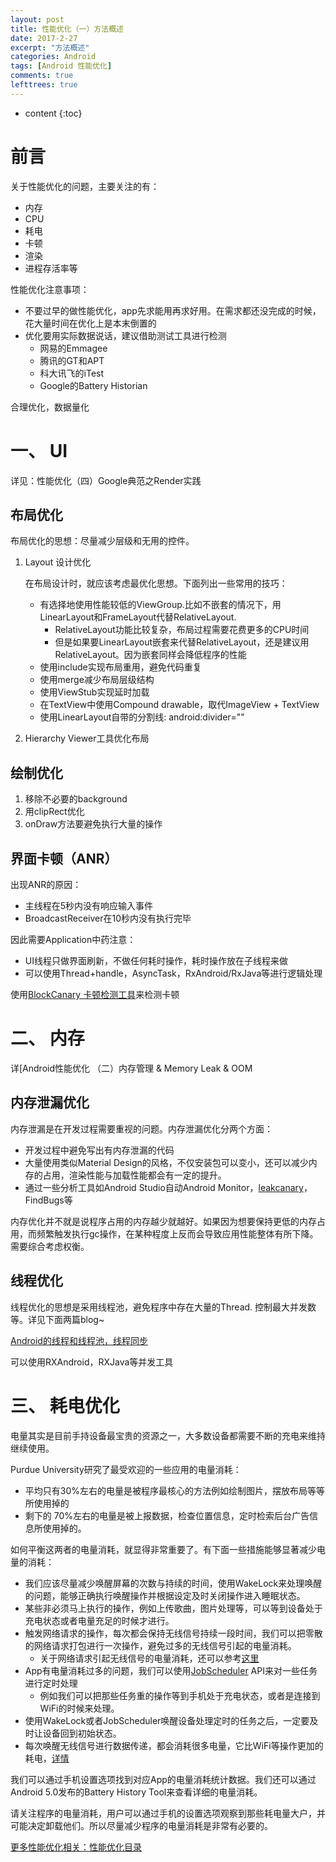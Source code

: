 ```yaml
---
layout: post
title: 性能优化（一）方法概述
date: 2017-2-27
excerpt: "方法概述"
categories: Android
tags: [Android 性能优化]
comments: true
lefttrees: true
---
```


* content
{:toc}



# 前言

关于性能优化的问题，主要关注的有：

- 内存
- CPU
- 耗电
- 卡顿
- 渲染
- 进程存活率等

性能优化注意事项：

- 不要过早的做性能优化，app先求能用再求好用。在需求都还没完成的时候，花大量时间在优化上是本末倒置的
- 优化要用实际数据说话，建议借助测试工具进行检测
    - 网易的Emmagee
    - 腾讯的GT和APT
    - 科大讯飞的iTest
    - Google的Battery Historian

合理优化，数据量化

# 一、 UI

详见：性能优化（四）Google典范之Render实践

## 布局优化

布局优化的思想：尽量减少层级和无用的控件。 

1. Layout 设计优化

    在布局设计时，就应该考虑最优化思想。下面列出一些常用的技巧：

    - 有选择地使用性能较低的ViewGroup.比如不嵌套的情况下，用LinearLayout和FrameLayout代替RelativeLayout.
        - RelativeLayout功能比较复杂，布局过程需要花费更多的CPU时间
        - 但是如果要LinearLayout嵌套来代替RelativeLayout，还是建议用RelativeLayout。因为嵌套同样会降低程序的性能  
    - 使用include实现布局重用，避免代码重复
    - 使用merge减少布局层级结构
    - 使用ViewStub实现延时加载
    - 在TextView中使用Compound drawable，取代ImageView + TextView
    - 使用LinearLayout自带的分割线: android:divider=""

2. Hierarchy Viewer工具优化布局

## 绘制优化

1. 移除不必要的background
2. 用clipRect优化
3. onDraw方法要避免执行大量的操作

## 界面卡顿（ANR）

出现ANR的原因： 

- 主线程在5秒内没有响应输入事件 
- BroadcastReceiver在10秒内没有执行完毕

因此需要Application中药注意：

- UI线程只做界面刷新，不做任何耗时操作，耗时操作放在子线程来做 
- 可以使用Thread+handle，AsyncTask，RxAndroid/RxJava等进行逻辑处理

使用[BlockCanary 卡顿检测工具](https://github.com/markzhai/AndroidPerformanceMonitor)来检测卡顿

# 二、 内存

详[Android性能优化 （二）内存管理 & Memory Leak & OOM

## 内存泄漏优化

内存泄漏是在开发过程需要重视的问题。内存泄漏优化分两个方面：

- 开发过程中避免写出有内存泄漏的代码
- 大量使用类似Material Design的风格，不仅安装包可以变小，还可以减少内存的占用，渲染性能与加载性能都会有一定的提升。
- 通过一些分析工具如Android Studio自动Android Monitor，[leakcanary](https://github.com/square/leakcanary)，FindBugs等

内存优化并不就是说程序占用的内存越少就越好。如果因为想要保持更低的内存占用，而频繁触发执行gc操作，在某种程度上反而会导致应用性能整体有所下降。需要综合考虑权衡。

## 线程优化

线程优化的思想是采用线程池，避免程序中存在大量的Thread. 控制最大并发数等。详见下面两篇blog~

[Android的线程和线程池，线程同步](http://vivianking6855.github.io/tag/#Android%20%E5%9F%BA%E7%A1%80-ref)

可以使用RXAndroid，RXJava等并发工具

# 三、 耗电优化

电量其实是目前手持设备最宝贵的资源之一，大多数设备都需要不断的充电来维持继续使用。

Purdue University研究了最受欢迎的一些应用的电量消耗：

- 平均只有30%左右的电量是被程序最核心的方法例如绘制图片，摆放布局等等所使用掉的
- 剩下的 70%左右的电量是被上报数据，检查位置信息，定时检索后台广告信息所使用掉的。

如何平衡这两者的电量消耗，就显得非常重要了。有下面一些措施能够显著减少电量的消耗：

- 我们应该尽量减少唤醒屏幕的次数与持续的时间，使用WakeLock来处理唤醒的问题，能够正确执行唤醒操作并根据设定及时关闭操作进入睡眠状态。
- 某些非必须马上执行的操作，例如上传歌曲，图片处理等，可以等到设备处于充电状态或者电量充足的时候才进行。
- 触发网络请求的操作，每次都会保持无线信号持续一段时间，我们可以把零散的网络请求打包进行一次操作，避免过多的无线信号引起的电量消耗。
    - 关于网络请求引起无线信号的电量消耗，还可以参考[这里](http://hukai.me/android-training-course-in-chinese/connectivity/efficient-downloads/efficient-network-access.html)
- App有电量消耗过多的问题，我们可以使用[JobScheduler](http://hukai.me/android-training-course-in-chinese/background-jobs/scheduling/index.htm) API来对一些任务进行定时处理
    - 例如我们可以把那些任务重的操作等到手机处于充电状态，或者是连接到WiFi的时候来处理。
- 使用WakeLock或者JobScheduler唤醒设备处理定时的任务之后，一定要及时让设备回到初始状态。
- 每次唤醒无线信号进行数据传递，都会消耗很多电量，它比WiFi等操作更加的耗电，[详情](http://hukai.me/android-training-course-in-chinese/connectivity/efficient-downloads/efficient-network-access.html)


我们可以通过手机设置选项找到对应App的电量消耗统计数据。我们还可以通过Android 5.0发布的Battery History Tool来查看详细的电量消耗。

请关注程序的电量消耗，用户可以通过手机的设置选项观察到那些耗电量大户，并可能决定卸载他们。所以尽量减少程序的电量消耗是非常有必要的。

[更多性能优化相关：性能优化目录](http://vivianking6855.github.io/2018/01/24/Android-optimization-index/)
